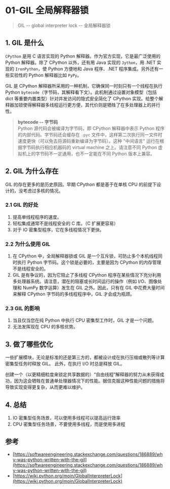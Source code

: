 # 01-GIL 全局解释器锁

> GIL -- global interpreter lock -- 全局解释器锁

## 1. GIL 是什么
`CPython` 是用 C 语言实现的 Python 解释器。作为官方实现，它是最广泛使用的 Python 解释器。除了 CPython 以外，还有用 Java 实现的 `Jython`，用 .NET 实现的 `IronPython`，使 Python 方便地和 Java 程序、.NET 程序集成。另外还有一些实验性的 Python 解释器比如 `PyPy`。

GIL 是 CPython 解释器所采用的一种机制，它确保同一时刻只有一个线程在执行 Python `bytecode`（字节码，其解释看下文）。此机制通过设置对象模型（包括 dict 等重要内置类型）针对并发访问的隐式安全简化了 CPython 实现。给整个解释器加锁使得解释器多线程运行更方便，其代价则是牺牲了在多处理器上的并行性。

> **bytecode -- 字节码**  
> Python 源代码会被编译为字节码，即 CPython 解释器中表示 Python 程序的内部代码。字节码还会缓存在 `.pyc` 文件中，这样第二次执行同一文件时速度更快（可以免去将源码重新编译为字节码）。这种 "中间语言" 运行在根据字节码执行相应机器码的 virtual machine 之上。请注意不同 Python 虚拟机上的字节码不一定通用，也不一定能在不同 Python 版本上兼容。

## 2. GIL 为什么存在

GIL 的存在更多的是历史原因。早期 CPython 都是基于在单核 CPU 的前提下设计的，没考虑过多核的情况。

### 2.1 GIL 的好处
1. 提高单线程程序的速度。
2. 轻松集成通常不是线程安全的 C 库。（C 扩展更容易）
3. 对于 IO 密集型程序，它在多线程情况下更快。

### 2.2 为什么使用 GIL
1. 在 CPython 中，全局解释器锁或 GIL 是一个互斥锁，可防止多个本机线程同时执行 Python 字节码。这个锁是必要的，主要是因为 CPython 的内存管理不是线程安全的。
2. GIL 是有争议的，因为它阻止了多线程 CPython 程序在某些情况下充分利用多处理器系统。请注意，潜在的阻塞或长时间运行的操作（例如 I/O、图像处理和 NumPy 数字运算）发生在 GIL 之外。因此，只有在 GIL 中花费大量时间来解释 CPython 字节码的多线程程序中，GIL 才会成为瓶颈。

### 2.3 GIL 的影响
1. 当且仅当您在纯 Python 中执行 CPU 密集型工作时，GIL 才是一个问题。
2. 无法发挥现在 CPU 的多核优势。

## 3. 做了哪些优化
一些扩展模块，无论是标准的还是第三方的，都被设计成在执行压缩或散列等计算密集型任务时释放 GIL。 此外，在执行 I/O 时总是释放 GIL。

创建一个（以更精细粒度来锁定共享数据的）“自由线程”解释器的努力从未获得成功，因为这会牺牲在普通单处理器情况下的性能。据信克服这种性能问题的措施将导致实现变得更复杂，从而更难以维护。

## 4. 总结
1. IO 密集型任务场景，可以使用多线程可以提高运行效率
2. CPU 密集型任务场景，不要使用多线程，而是使用多进程

## 参考
- [https://softwareengineering.stackexchange.com/questions/186889/why-was-python-written-with-the-gil](https://softwareengineering.stackexchange.com/questions/186889/why-was-python-written-with-the-gil)
- [https://wiki.python.org/moin/GlobalInterpreterLock](https://wiki.python.org/moin/GlobalInterpreterLock)
